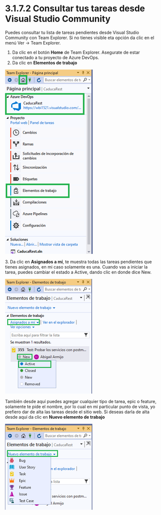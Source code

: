 # 3.1.7.2 Consultar tus tareas desde Visual Studio Community

Puedes consultar tu lista de tareas pendientes desde Visual Studio Community con Team Explorer. Si no tienes visible eta opción da clic en el menú Ver -> Team Explorer.&#x20;

1. Da clic en el botón **Home** de Team Explorer. Asegurate de estar conectado a tu proyecto de Azure DevOps.
2. Da clic en **Elementos de trabajo**

![](<../../../.gitbook/assets/imagen (19).png>)



3\. Da clic en **Asignados a mí**, te muestra todas las tareas pendientes que tienes asignados, en mi caso solamente es una. Cuando vas a iniciar la tarea, puedes cambiar el estado a Active, dando clic en donde dice New.

![](<../../../.gitbook/assets/imagen (22).png>)

También desde aquí puedes agregar cualquier tipo de tarea, epic o feature, solamente te pide el nombre, por lo cual en mi particular punto de vista, yo prefiero dar de alta las tareas desde el sitio web. Si deseas darla de alta desde aquí da clic en **Nuevo elemento de trabajo**

![](<../../../.gitbook/assets/imagen (24).png>)
